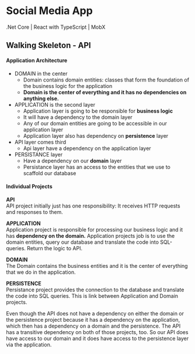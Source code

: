# Social Media App
.Net Core | React with TypeScript | MobX

## Walking Skeleton - API

#### Application Architecture

* DOMAIN in the center
  * Domain contains domain entities: classes that form the foundation of the business logic for the application
  * **Domain is the center of everything and it has no dependencies on anything else.**
* APPLICATION is the second layer
  * Application layer is going to be responsible for **business logic**
  * It will have a dependency to the domain layer
  * Any of our domain entities are going to be accessible in our application layer
  * Application layer also has dependency on **persistence** layer
* API layer comes third
  * Api layer have a dependency on the application layer
* PERSISTANCE layer
  *  Have a dependency on our **domain** layer
  *  Persistance layer has an access to the entities that we use to scaffold our database
 
#### Individual Projects

**API**  
API project initially just has one responsibility: It receives HTTP requests and responses to them.  

**APPLICATION**  
Application project is responsible for processing our business logic and it has **dependency on the domain.** Application projects job is to use the domain entities, query our database and translate the code into SQL-queries. Return the logic to API.

**DOMAIN**  
The Domain contains the business entities and it is the center of everything that we do in the application.  

**PERSISTENCE**  
Persistance project provides the connection to the database and translate the code into SQL queries. This is link between Application and Domain projects.  

  Even though the API does not have a dependency on either the domain or the persistence project because it has a dependency on the application, which then has a dependency on a domain and the persistence. The API has a transitive dependency on both of those projects, too. So our API does have access to our domain and it does have access to the persistence layer via the application.
